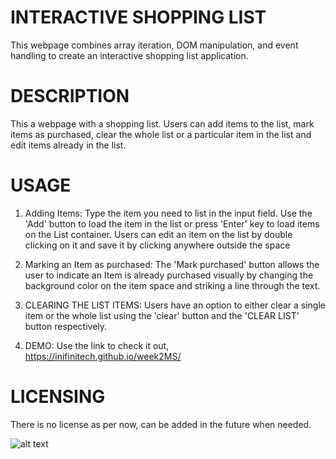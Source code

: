 # INTERACTIVE SHOPPING LIST
This webpage combines array iteration, DOM manipulation, and event handling to create an interactive shopping list application.


# DESCRIPTION
This a webpage with a shopping list. Users can add items to the list, mark items as purchased,  clear the whole list or a particular item in the list and edit items already in the list.


# USAGE

1. Adding Items:
Type the item you need to list in the input field. Use the 'Add' button to load the item in the list or press 'Enter' key to load items on the List container. Users can edit an item on the list by double clicking on it and save it by clicking anywhere outside the space


2. Marking an Item as purchased:
The 'Mark purchased' button allows the user to indicate an Item is already purchased visually by changing the background color on the item space and striking a line through the text.

3. CLEARING THE LIST ITEMS:
Users have an option to either clear a single item or the whole list using the 'clear' button and the 'CLEAR LIST' button respectively.

4. DEMO:
Use the link to check it out,
https://inifinitech.github.io/week2MS/


# LICENSING
There is no license as per now, can be added in the future when needed.

![alt text](image.png)